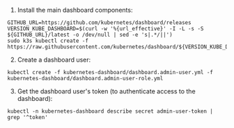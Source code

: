1. Install the main dashboard components:
```
GITHUB_URL=https://github.com/kubernetes/dashboard/releases
VERSION_KUBE_DASHBOARD=$(curl -w '%{url_effective}' -I -L -s -S ${GITHUB_URL}/latest -o /dev/null | sed -e 's|.*/||')
sudo k3s kubectl create -f https://raw.githubusercontent.com/kubernetes/dashboard/${VERSION_KUBE_DASHBOARD}/aio/deploy/recommended.yaml
```

2. Create a dashboard user:
```
kubectl create -f kubernetes-dashboard/dashboard.admin-user.yml -f kubernetes-dashboard/dashboard.admin-user-role.yml
```

3. Get the dashboard user's token (to authenticate access to the dashboard):
```
kubectl -n kubernetes-dashboard describe secret admin-user-token | grep '^token'
```